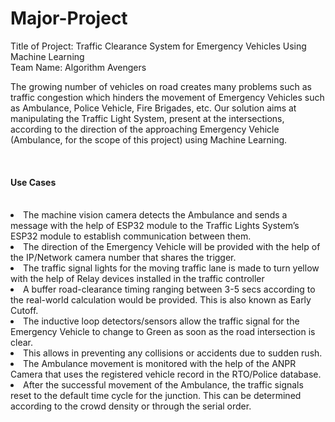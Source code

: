 # Major-Project
Title of Project: Traffic Clearance System for Emergency Vehicles Using Machine Learning
<br>
Team Name: Algorithm Avengers
<br>
<p>The growing number of vehicles on road creates many problems such as traffic
congestion which hinders the movement of Emergency Vehicles such as
Ambulance, Police Vehicle, Fire Brigades, etc. Our solution aims at manipulating
the Traffic Light System, present at the intersections, according to the direction
of the approaching Emergency Vehicle (Ambulance, for the scope of this
project) using Machine Learning.</p>

<br>
<h4>Use Cases</h4>
<br>
<li>The machine vision camera detects the Ambulance and
sends a message with the help of ESP32 module to the
Traffic Lights System’s ESP32 module to establish
communication between them.</li>

<li>The direction of the Emergency Vehicle will be provided
with the help of the IP/Network camera number that shares
the trigger.</li>

<li>The traffic signal lights for the moving traffic lane is made to
turn yellow with the help of Relay devices installed in the
traffic controller</li>

<li>A buffer road-clearance timing ranging between 3-5 secs
according to the real-world calculation would be provided.
This is also known as Early Cutoff.</li>

<li>The inductive loop detectors/sensors allow the traffic signal
for the Emergency Vehicle to change to Green as soon as
the road intersection is clear.</li>

<li>This allows in preventing any collisions or accidents due to
sudden rush.</li>

<li>The Ambulance movement is monitored with the help of the
ANPR Camera that uses the registered vehicle record in
the RTO/Police database.</li>

<li>After the successful movement of the Ambulance, the traffic
signals reset to the default time cycle for the junction. This
can be determined according to the crowd density or
through the serial order.</li>
